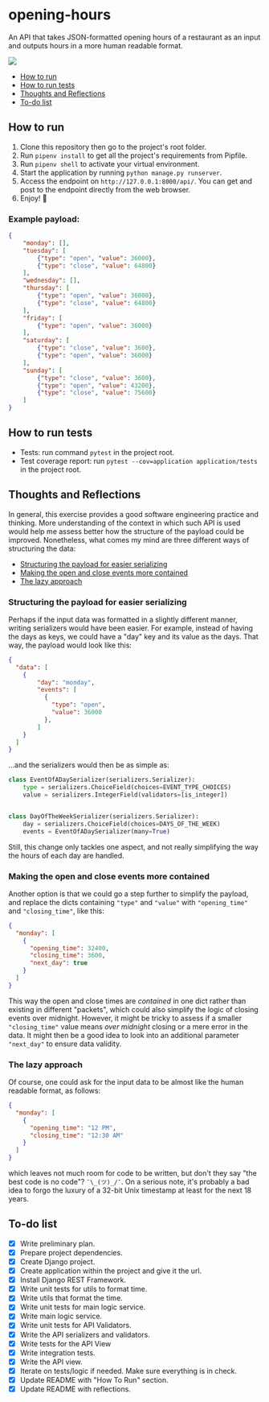 # opening-hours
An API that takes JSON-formatted opening hours of a restaurant as an input and outputs hours in a more human readable format.

![](demo.gif)

* [How to run](#how-to-run)
* [How to run tests](#how-to-run-tests)
* [Thoughts and Reflections](#thoughts-and-reflections)
* [To-do list](#to-do-list)


## How to run
1. Clone this repository then go to the project's root folder.
1. Run `pipenv install` to get all the project's requirements from Pipfile.
1. Run `pipenv shell` to activate your virtual environment.
1. Start the application by running `python manage.py runserver`.
1. Access the endpoint on `http://127.0.0.1:8000/api/`. You can get and post to the endpoint directly from the web browser.
7. Enjoy! 🎉

### Example payload:
```json
{
    "monday": [],
    "tuesday": [
        {"type": "open", "value": 36000},
        {"type": "close", "value": 64800}
    ],
    "wednesday": [],
    "thursday": [
        {"type": "open", "value": 36000},
        {"type": "close", "value": 64800}
    ],
    "friday": [
        {"type": "open", "value": 36000}
    ],
    "saturday": [
        {"type": "close", "value": 3600},
        {"type": "open", "value": 36000}
    ],
    "sunday": [
        {"type": "close", "value": 3600},
        {"type": "open", "value": 43200},
        {"type": "close", "value": 75600}
    ]
}
```

## How to run tests
* Tests: run command `pytest` in the project root.
* Test coverage report: run `pytest --cov=application application/tests` in the project root.

## Thoughts and Reflections
In general, this exercise provides a good software engineering practice and thinking. More understanding of the context in which such API is used would help me assess better how the structure of the payload could be improved.
Nonetheless, what comes my mind are three different ways of structuring the data:
* [Structuring the payload for easier serializing](#structuring-the-payload-for-easier-serializing)
* [Making the open and close events more contained](#making-the-open-and-close-events-more-contained)
* [The lazy approach](#the-lazy-approach)

### Structuring the payload for easier serializing
Perhaps if the input data was formatted in a slightly different manner, writing serializers would have been easier.
For example, instead of having the days as keys, we could have a "day" key and its value as the days. That way, the payload would look like this:
```json
{
  "data": [
    {
        "day": "monday",
        "events": [
          {
            "type": "open",
            "value": 36000
          },
        ]
    }
  ]
}
```
...and the serializers would then be as simple as:

```python
class EventOfADaySerializer(serializers.Serializer):
    type = serializers.ChoiceField(choices=EVENT_TYPE_CHOICES)
    value = serializers.IntegerField(validators=[is_integer])


class DayOfTheWeekSerializer(serializers.Serializer):
    day = serializers.ChoiceField(choices=DAYS_OF_THE_WEEK)
    events = EventOfADaySerializer(many=True)

```
Still, this change only tackles one aspect, and not really simplifying the way the hours of each day are handled.

### Making the open and close events more contained
Another option is that we could go a step further to simplify the payload, and replace the dicts containing `"type"` and `"value"`  with `"opening_time"` and `"closing_time"`, like this:

```json
{
  "monday": [
    {
      "opening_time": 32400,
      "closing_time": 3600,
      "next_day": true
    }
  ]
}
``` 
This way the open and close times are _contained_ in one dict rather than existing in different "packets", which could also simplify the logic of closing events over midnight. However, it might be tricky to assess if a smaller `"closing_time"` value means _over midnight_ closing or a mere error in the data. It might then be a good idea to look into an additional parameter `"next_day"` to ensure data validity.

### The lazy approach
Of course, one could ask for the input data to be almost like the human readable format, as follows:

```json
{
  "monday": [
    {
      "opening_time": "12 PM",
      "closing_time": "12:30 AM"
    }
  ]
}
```
which leaves not much room for code to be written, but don't they say "the best code is no code"? `¯\_(ツ)_/¯`. On a serious note, it's probably a bad idea to forgo the luxury of a 32-bit Unix timestamp at least for the next 18 years.

## To-do list

- [x] Write preliminary plan.
- [x] Prepare project dependencies.
- [x] Create Django project.
- [x] Create application within the project and give it the url.
- [x] Install Django REST Framework.
- [x] Write unit tests for utils to format time.
- [x] Write utils that format the time.
- [x] Write unit tests for main logic service.
- [x] Write main logic service.
- [x] Write unit tests for API Validators.
- [x] Write the API serializers and validators.
- [x] Write tests for the API View
- [x] Write integration tests.
- [x] Write the API view.
- [x] Iterate on tests/logic if needed. Make sure everything is in check.
- [x] Update README with "How To Run" section.
- [x] Update README with reflections.
